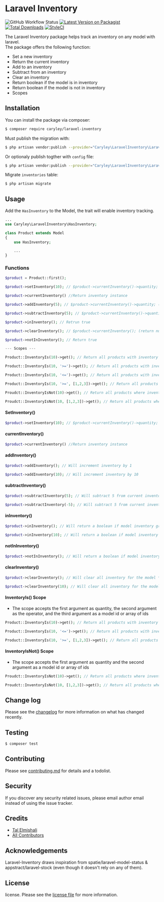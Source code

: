 # Laravel Inventory
![GitHub Workflow Status][link-tests]
[![Latest Version on Packagist][ico-version]][link-packagist]
[![Total Downloads][ico-downloads]][link-downloads]
[![StyleCI][ico-styleci]][link-styleci]

The Laravel Inventory package helps track an inventory on any model with laravel. <br/>
The package offers the following function:

-   Set a new inventory
-   Return the current inventory
-   Add to an inventory
-   Subtract from an inventory
-   Clear an inventory
-   Return boolean if the model is in inventory
-   Return boolean if the model is not in inventory
-   Scopes

## Installation

You can install the package via composer:

```bash
$ composer require caryley/laravel-inventory
```

Must publish the migration with:

```bash
$ php artisan vendor:publish --provider="Caryley\LaravelInventory\LaravelInventoryServiceProvider" --tag="migrations"
```

Or optionaly publish togther with `config` file:

```bash
$ php artisan vendor:publish --provider="Caryley\LaravelInventory\LaravelInventoryServiceProvider"
```

Migrate `inventories` table:

```bash
$ php artisan migrate
```

## Usage

Add the `HasInventory` to the Model, the trait will enable inventory tracking.

```php
...
use Caryley\LaravelInventory\HasInventory;

class Product extends Model
{
    use HasInventory;

    ...
}
```

### Functions

```php
$product = Product::first();

$product->setInventory(10); // $product->currentInventory()->quantity; (Will result in 10)

$product->currentInventory() //Return inventory instance

$product->addInventory(5); // $product->currentInventory()->quantity; (Will result in 15)

$product->subtractInventory(5); // $product->currentInventory()->quantity; (Will result in 10)

$product->inInventory(); // Retrun true

$product->clearInventory(); // $product->currentInventory(); (return null)

$product->notInInventory(); // Return true

--- Scopes ---

Product::InventoryIs(10)->get(); // Return all products with inventory of 10

Product::InventoryIs(10, '>=')->get(); // Return all products with inventory of 10 or greater

Product::InventoryIs(10, '<=')->get(); // Return all products with inventory of 10 or less

Product::InventoryIs(10, '>=', [1,2,3])->get(); // Return all products with inventory of 10 or greater where product id is [1,2,3]

Proudct::InventoryIsNot(10)->get(); // Return all products where inventory is not 10

Proudct::InventoryIsNot(10, [1,2,3])->get(); // Return all products where inventory is not 10 where product id is 1,2,3

```

#### SetInventory()

```php
$product->setInventory(10); // $product->currentInventory()->quantity; (Will result in 10) | Not allowed to use negative numbers
```

#### currentInventory()

```php
$product->currentInventory() //Return inventory instance
```

#### addInventory()

```php
$product->addInventory(); // Will increment inventory by 1

$product->addInventory(10); // Will increment inventory by 10
```

#### subtractInventory()

```php
$product->subtractInventory(5); // Will subtract 5 from current inventory

$product->subtractInventory(-5); // Will subtract 5 from current inventory
```

#### inInventory()

```php
$product->inInventory(); // Will return a boolean if model inventory greater than 0

$product->inInventory(10); // Will return a boolean if model inventory greater than 10
```

#### notInInventory()

```php
$product->notInInventory(); // Will return a boolean if model inventory is less than 0
```

#### clearInventory()

```php
$product->clearInventory(); // Will clear all inventory for the model **Will delete all records, not only last record

$product->clearInventory(10); // Will clear all inventory for the model and will set new inventory of 10
```

#### InventoryIs() Scope

-   The scope accepts the first argument as quantity, the second argument as the operator, and the third argument as a model id or array of ids

```php
Product::InventoryIs(10)->get(); // Return all products with inventory of 10

Product::InventoryIs(10, '<=')->get(); // Return all products with inventory of 10 or less

Product::InventoryIs(10, '>=', [1,2,3])->get(); // Return all products with inventory of 10 or greater where product id is 1,2,3
```

#### InventoryIsNot() Scope

-   The scope accepts the first argument as quantity and the second argument as a model id or array of ids

```php
Proudct::InventoryIsNot(10)->get(); // Return all products where inventory is not 10

Proudct::InventoryIsNot(10, [1,2,3])->get(); // Return all products where inventory is not 10 where product id is 1,2,3
```

## Change log

Please see the [changelog](changelog.md) for more information on what has changed recently.

## Testing

```bash
$ composer test
```

## Contributing

Please see [contributing.md](contributing.md) for details and a todolist.

## Security

If you discover any security related issues, please email author email instead of using the issue tracker.

## Credits

-   [Tal Elmishali][link-author]
-   [All Contributors][link-contributors]

## Acknowledgements
Laravel-Inventory draws inspiration from spatie/laravel-model-status & appstract/laravel-stock (even though it doesn't rely on any of them).

## License

license. Please see the [license file](license.md) for more information.

[ico-version]: https://img.shields.io/packagist/v/caryley/laravel-inventory.svg?style=flat-square
[ico-downloads]: https://img.shields.io/packagist/dt/caryley/laravel-inventory.svg?style=flat-square
[ico-styleci]: https://github.styleci.io/repos/334772924/shield?branch=master
[link-packagist]: https://packagist.org/packages/caryley/laravel-inventory
[link-downloads]: https://packagist.org/packages/caryley/laravel-inventory
[link-tests]: https://github.com/Caryley/Laravel-Inventory/workflows/Larave-Inventory%20Test/badge.svg
[link-styleci]: https://github.styleci.io/repos/334772924?branch=master
[link-author]: https://github.com/talelmishali
[link-contributors]: ../../contributors
